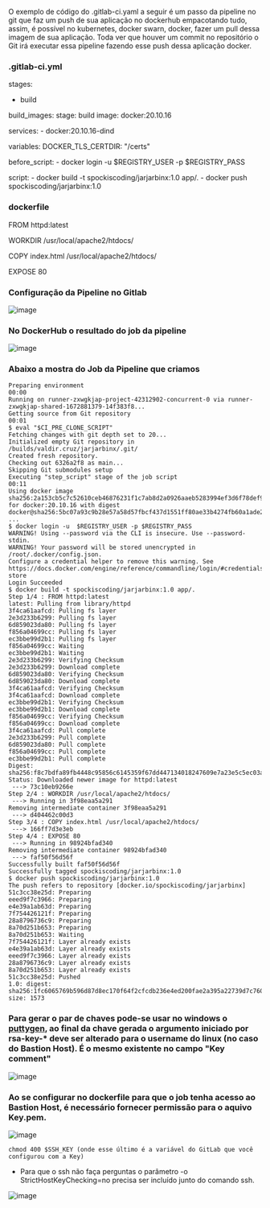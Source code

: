 O exemplo de código do .gitlab-ci.yaml a seguir é um passo da pipeline no git que faz um push de sua aplicação no dockerhub empacotando tudo, assim, é possível no kubernetes, docker swarn, docker, fazer um pull dessa imagem de sua aplicação.
Toda ver que houver um commit no repositório o Git irá executar essa pipeline fazendo esse push dessa aplicação docker.
### .gitlab-ci.yml 

stages:
  - build

build_images:
  stage: build
  image: docker:20.10.16

  services:
    - docker:20.10.16-dind
  
  variables:
    DOCKER_TLS_CERTDIR: "/certs"
  
  before_script:
    - docker login -u  $REGISTRY_USER -p $REGISTRY_PASS

  script:
    - docker build -t spockiscoding/jarjarbinx:1.0 app/.
    - docker push spockiscoding/jarjarbinx:1.0
### dockerfile 

FROM httpd:latest

WORKDIR /usr/local/apache2/htdocs/

COPY index.html /usr/local/apache2/htdocs/

EXPOSE 80
### Configuração da Pipeline no Gitlab

![image](https://user-images.githubusercontent.com/97816800/210677199-ea1ce211-69c3-4be8-a2b1-09b01e67b47a.png)

### No DockerHub o resultado do job da pipeline

![image](https://user-images.githubusercontent.com/97816800/210677310-d7edf94b-9a1f-4fc6-8591-999c75b6feaf.png)

### Abaixo a mostra do Job da Pipeline que criamos 

```
Preparing environment
00:00
Running on runner-zxwgkjap-project-42312902-concurrent-0 via runner-zxwgkjap-shared-1672881379-14f383f8...
Getting source from Git repository
00:01
$ eval "$CI_PRE_CLONE_SCRIPT"
Fetching changes with git depth set to 20...
Initialized empty Git repository in /builds/valdir.cruz/jarjarbinx/.git/
Created fresh repository.
Checking out 6326a2f8 as main...
Skipping Git submodules setup
Executing "step_script" stage of the job script
00:11
Using docker image sha256:2a153cb5c7c52610ceb46876231f1c7ab8d2a0926aaeb5283994ef3d6f78def9 for docker:20.10.16 with digest docker@sha256:5bc07a93c9b28e57a58d57fbcf437d1551ff80ae33b4274fb60a1ade2d6c9da4 ...
$ docker login -u  $REGISTRY_USER -p $REGISTRY_PASS
WARNING! Using --password via the CLI is insecure. Use --password-stdin.
WARNING! Your password will be stored unencrypted in /root/.docker/config.json.
Configure a credential helper to remove this warning. See
https://docs.docker.com/engine/reference/commandline/login/#credentials-store
Login Succeeded
$ docker build -t spockiscoding/jarjarbinx:1.0 app/.
Step 1/4 : FROM httpd:latest
latest: Pulling from library/httpd
3f4ca61aafcd: Pulling fs layer
2e3d233b6299: Pulling fs layer
6d859023da80: Pulling fs layer
f856a04699cc: Pulling fs layer
ec3bbe99d2b1: Pulling fs layer
f856a04699cc: Waiting
ec3bbe99d2b1: Waiting
2e3d233b6299: Verifying Checksum
2e3d233b6299: Download complete
6d859023da80: Verifying Checksum
6d859023da80: Download complete
3f4ca61aafcd: Verifying Checksum
3f4ca61aafcd: Download complete
ec3bbe99d2b1: Verifying Checksum
ec3bbe99d2b1: Download complete
f856a04699cc: Verifying Checksum
f856a04699cc: Download complete
3f4ca61aafcd: Pull complete
2e3d233b6299: Pull complete
6d859023da80: Pull complete
f856a04699cc: Pull complete
ec3bbe99d2b1: Pull complete
Digest: sha256:f8c7bdfa89fb4448c95856c6145359f67dd447134018247609e7a23e5c5ec03a
Status: Downloaded newer image for httpd:latest
 ---> 73c10eb9266e
Step 2/4 : WORKDIR /usr/local/apache2/htdocs/
 ---> Running in 3f98eaa5a291
Removing intermediate container 3f98eaa5a291
 ---> d404462c00d3
Step 3/4 : COPY index.html /usr/local/apache2/htdocs/
 ---> 166ff7d3e3eb
Step 4/4 : EXPOSE 80
 ---> Running in 98924bfad340
Removing intermediate container 98924bfad340
 ---> faf50f56d56f
Successfully built faf50f56d56f
Successfully tagged spockiscoding/jarjarbinx:1.0
$ docker push spockiscoding/jarjarbinx:1.0
The push refers to repository [docker.io/spockiscoding/jarjarbinx]
51c3cc38e25d: Preparing
eeed9f7c3966: Preparing
e4e39a1ab63d: Preparing
7f754426121f: Preparing
28a8796736c9: Preparing
8a70d251b653: Preparing
8a70d251b653: Waiting
7f754426121f: Layer already exists
e4e39a1ab63d: Layer already exists
eeed9f7c3966: Layer already exists
28a8796736c9: Layer already exists
8a70d251b653: Layer already exists
51c3cc38e25d: Pushed
1.0: digest: sha256:1fc6065769b596d87d8ec170f64f2cfcdb236e4ed200fae2a395a22739d7c760 size: 1573
```

### Para gerar o par de chaves pode-se usar no windows o [puttygen](https://putty.org), ao final da chave gerada o argumento iniciado por rsa-key-* deve ser alterado para o username do linux (no caso do Bastion Host). É o mesmo existente no campo "Key comment"

![image](https://user-images.githubusercontent.com/97816800/210683796-d30cc415-5baa-4f97-9589-3d8d59157e32.png)

### Ao se configurar no dockerfile para que o job tenha acesso ao Bastion Host, é necessário fornecer permissão para o aquivo Key.pem.

![image](https://user-images.githubusercontent.com/97816800/210686169-3b3576f6-206c-46b7-a48f-9c7e82486023.png)

```
chmod 400 $SSH_KEY (onde esse último é a variável do GitLab que você configurou com a Key)
```

* Para que o ssh não faça perguntas o parâmetro -o StrictHostKeyChecking=no precisa ser incluído junto do comando ssh.

![image](https://user-images.githubusercontent.com/97816800/210686694-618cf004-58c6-4bd8-a0a7-a44828261cf5.png)


